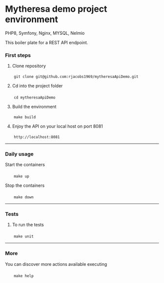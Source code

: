 # Mytheresa demo project environment
PHP8, Symfony, Nginx, MYSQL, Nelmio

This boiler plate for a REST API endpoint.

### First steps

1. Clone repository
####
        git clone git@github.com:rjacobs1969/mytheresaApiDemo.git
        
2. Cd into the project folder

###
        cd mytheresaApiDemo

3. Build the environment

####
        make build

4. Enjoy the API on your local host on port 8081

####
        http://localhost:8081

___

### Daily usage

Start the containers

###
        make up

Stop the containers

###
        make down

___

### Tests

1. To run the tests

###
        make unit

---

### More

You can discover more actions available executing

###
        make help
